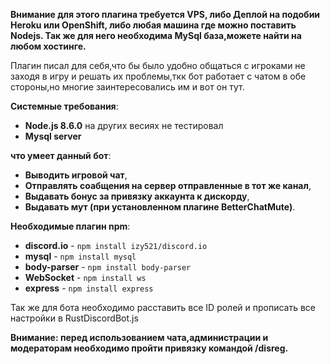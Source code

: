 **Внимание для этого плагина требуется VPS, либо Деплой на подобии Heroku или OpenShift, либо любая машина где можно поставить Nodejs. Так же для него необходима MySql база,можете найти на любом хостинге.**

Плагин писал для себя,что бы было удобно общаться с игроками не заходя в игру и решать их проблемы,ткк бот работает с чатом в обе стороны,но многие заинтересовались им и вот он тут.

**Системные требования**:
* **Node.js 8.6.0** на других весиях не тестировал
* **Mysql server**

**что умеет данный бот**:
* **Выводить игровой чат**,
* **Отправлять соабщения на сервер отправленные в тот же канал**,
* **Выдавать бонус за привязку аккаунта к дискорду**,
* **Выдавать мут (при установленном плагине BetterChatMute)**.

**Необходимые плагин npm**:
* **discord.io** - `npm install izy521/discord.io`
* **mysql** - `npm install mysql`
* **body-parser** - `npm install body-parser`
* **WebSocket** - `npm install ws`
* **express** - `npm install express`

Так же для бота необходимо расставить все ID ролей и прописать все настройки в RustDiscordBot.js

**Внимание: перед использованием чата,администрации и модераторам необходимо пройти привязку командой /disreg.**
